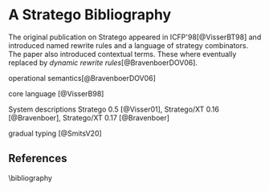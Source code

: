 # A Stratego Bibliography

The original publication on Stratego appeared in ICFP'98[@VisserBT98] and introduced named rewrite rules and a language of strategy combinators. The paper also introduced contextual terms. These where eventually replaced by _dynamic rewrite rules_[@BravenboerDOV06].

operational semantics[@BravenboerDOV06]

core language [@VisserB98]

System descriptions Stratego 0.5 [@Visser01],
Stratego/XT 0.16 [@Bravenboer],
Stratego/XT 0.17 [@Bravenboer]


gradual typing [@SmitsV20]

## References

\bibliography
